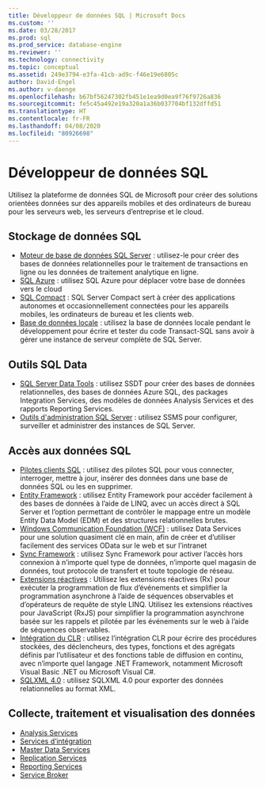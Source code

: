 ```yaml
---
title: Développeur de données SQL | Microsoft Docs
ms.custom: ''
ms.date: 03/28/2017
ms.prod: sql
ms.prod_service: database-engine
ms.reviewer: ''
ms.technology: connectivity
ms.topic: conceptual
ms.assetid: 249e3794-e3fa-41cb-ad9c-f46e19e6805c
author: David-Engel
ms.author: v-daenge
ms.openlocfilehash: b67bf56247302fb451e1ea9d0ea9f76f9726a836
ms.sourcegitcommit: fe5c45a492e19a320a1a36b037704bf132dffd51
ms.translationtype: HT
ms.contentlocale: fr-FR
ms.lasthandoff: 04/08/2020
ms.locfileid: "80926698"
---
```

# <a name="sql-data-developer"></a>Développeur de données SQL
Utilisez la plateforme de données SQL de Microsoft pour créer des solutions orientées données sur des appareils mobiles et des ordinateurs de bureau pour les serveurs web, les serveurs d’entreprise et le cloud.  

## <a name="sql-data-storage"></a>Stockage de données SQL
* [Moteur de base de données SQL Server](../database-engine/configure-windows/sql-server-database-engine.md) : utilisez-le pour créer des bases de données relationnelles pour le traitement de transactions en ligne ou les données de traitement analytique en ligne. 
* [SQL Azure](https://docs.microsoft.com/azure/sql-database/) : utilisez SQL Azure pour déplacer votre base de données vers le cloud 
* [SQL Compact](https://www.microsoft.com/download/details.aspx?id=30709) : SQL Server Compact sert à créer des applications autonomes et occasionnellement connectées pour les appareils mobiles, les ordinateurs de bureau et les clients web.
* [Base de données locale](../database-engine/configure-windows/sql-server-2016-express-localdb.md) : utilisez la base de données locale pendant le développement pour écrire et tester du code Transact-SQL sans avoir à gérer une instance de serveur complète de SQL Server.

## <a name="sql-data-tools"></a>Outils SQL Data
* [SQL Server Data Tools](../ssdt/download-sql-server-data-tools-ssdt.md) : utilisez SSDT pour créer des bases de données relationnelles, des bases de données Azure SQL, des packages Integration Services, des modèles de données Analysis Services et des rapports Reporting Services.
* [Outils d'administration SQL Server](../ssms/download-sql-server-management-studio-ssms.md) :  utilisez SSMS pour configurer, surveiller et administrer des instances de SQL Server.

## <a name="sql-data-access"></a>Accès aux données SQL
* [Pilotes clients SQL](sql-connection-libraries.md) :  utilisez des pilotes SQL pour vous connecter, interroger, mettre à jour, insérer des données dans une base de données SQL ou les en supprimer.
* [Entity Framework](https://msdn.microsoft.com/library/gg696172.aspx) : utilisez Entity Framework pour accéder facilement à des bases de données à l’aide de LINQ, avec un accès direct à SQL Server et l’option permettant de contrôler le mappage entre un modèle Entity Data Model (EDM) et des structures relationnelles brutes. 
* [Windows Communication Foundation (WCF)](https://msdn.microsoft.com/library/dd456779.aspx) : utilisez Data Services pour une solution quasiment clé en main, afin de créer et d’utiliser facilement des services OData sur le web et sur l’intranet
* [Sync Framework](https://msdn.microsoft.com/library/jj839436.aspx) : utilisez Sync Framework pour activer l’accès hors connexion à n’importe quel type de données, n’importe quel magasin de données, tout protocole de transfert et toute topologie de réseau.
* [Extensions réactives](https://msdn.microsoft.com/library/hh242985.aspx) : Utilisez les extensions réactives (Rx) pour exécuter la programmation de flux d’événements et simplifier la programmation asynchrone à l’aide de séquences observables et d’opérateurs de requête de style LINQ.  Utilisez les extensions réactives pour JavaScript (RxJS) pour simplifier la programmation asynchrone basée sur les rappels et pilotée par les événements sur le web à l’aide de séquences observables.
* [Intégration du CLR](../relational-databases/clr-integration/common-language-runtime-clr-integration-programming-concepts.md) :  utilisez l’intégration CLR pour écrire des procédures stockées, des déclencheurs, des types, fonctions et des agrégats définis par l’utilisateur et des fonctions table de diffusion en continu, avec n’importe quel langage .NET Framework, notamment Microsoft Visual Basic .NET ou Microsoft Visual C#. 
* [SQLXML 4.0](../relational-databases/sqlxml/sqlxml-4-0-programming-concepts.md) : utilisez SQLXML 4.0 pour exporter des données relationnelles au format XML.

## <a name="data-collection-processing-and-visualization"></a>Collecte, traitement et visualisation des données
* [Analysis Services](https://docs.microsoft.com/analysis-services/analysis-services-developer-documentation)
* [Services d’intégration](../integration-services/integration-services-developer-documentation.md)  
* [Master Data Services](../master-data-services/develop/master-data-services-developer-documentation.md)
* [Replication Services](../relational-databases/replication/concepts/replication-developer-documentation.md)
* [Reporting Services](../reporting-services/reporting-services-developer-documentation.md)
* [Service Broker](../database-engine/configure-windows/sql-server-service-broker.md)


 
